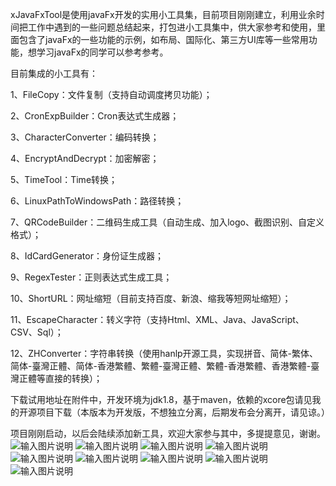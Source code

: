xJavaFxTool是使用javaFx开发的实用小工具集，目前项目刚刚建立，利用业余时间把工作中遇到的一些问题总结起来，打包进小工具集中，供大家参考和使用，里面包含了javaFx的一些功能的示例，如布局、国际化、第三方UI库等一些常用功能，想学习javaFx的同学可以参考参考。

目前集成的小工具有：

1、FileCopy：文件复制（支持自动调度拷贝功能）；

2、CronExpBuilder：Cron表达式生成器；

3、CharacterConverter：编码转换；

4、EncryptAndDecrypt：加密解密；

5、TimeTool：Time转换；

6、LinuxPathToWindowsPath：路径转换；

7、QRCodeBuilder：二维码生成工具（自动生成、加入logo、截图识别、自定义格式）；

8、IdCardGenerator：身份证生成器；

9、RegexTester：正则表达式生成工具；

10、ShortURL：网址缩短（目前支持百度、新浪、缩我等短网址缩短）；

11、EscapeCharacter：转义字符（支持Html、XML、Java、JavaScript、CSV、Sql）；

12、ZHConverter：字符串转换（使用hanlp开源工具，实现拼音、简体-繁体、简体-臺灣正體、简体-香港繁體、繁體-臺灣正體、繁體-香港繁體、香港繁體-臺灣正體等直接的转换）；

下载试用地址在附件中，开发环境为jdk1.8，基于maven，依赖的xcore包请见我的开源项目下载（本版本为开发版，不想独立分离，后期发布会分离开，请见谅。）

项目刚刚启动，以后会陆续添加新工具，欢迎大家参与其中，多提提意见，谢谢。
![输入图片说明](https://git.oschina.net/uploads/images/2017/0820/210342_3d3e557b_577658.jpeg "QQ截图20170820210041.jpg")
![输入图片说明](https://git.oschina.net/uploads/images/2017/0820/210942_e7d361e7_577658.jpeg "QQ截图20170820210413.jpg")
![输入图片说明](https://git.oschina.net/uploads/images/2017/0820/210953_14d53779_577658.jpeg "QQ截图20170820210610.jpg")
![输入图片说明](https://git.oschina.net/uploads/images/2017/0820/211006_7b4c5906_577658.jpeg "QQ截图20170820210634.jpg")
![输入图片说明](https://git.oschina.net/uploads/images/2017/0820/211018_b1288921_577658.jpeg "QQ截图20170820210712.jpg")
![输入图片说明](https://git.oschina.net/uploads/images/2017/0820/211032_7d875500_577658.jpeg "QQ截图20170820210739.jpg")
![输入图片说明](https://git.oschina.net/uploads/images/2017/0820/211042_2908c0df_577658.jpeg "QQ截图20170820210818.jpg")
![输入图片说明](https://git.oschina.net/uploads/images/2017/0820/211052_d826af8f_577658.jpeg "QQ截图20170820210844.jpg")
![输入图片说明](https://git.oschina.net/uploads/images/2017/0820/220621_6afb5721_577658.jpeg "QQ截图20170820220521.jpg")